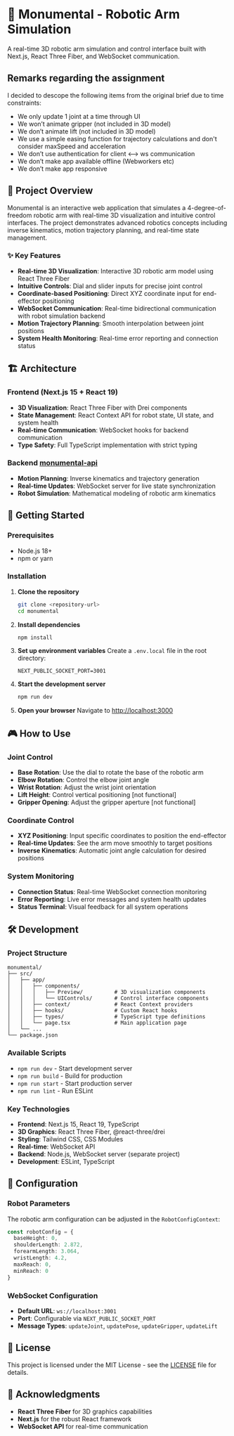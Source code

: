 # 🤖 Monumental - Robotic Arm Simulation

A real-time 3D robotic arm simulation and control interface built with Next.js, React Three Fiber, and WebSocket communication.

## Remarks regarding the assignment

I decided to descope the following items from the original brief due to time constraints:

- We only update 1 joint at a time through UI
- We won’t animate gripper (not included in 3D model)
- We don’t animate lift (not included in 3D model)
- We use a simple easing function for trajectory calculations and don't consider maxSpeed and acceleration
- We don’t use authentication for client <--> ws communication
- We don’t make app available offline (Webworkers etc)
- We don’t make app responsive

## 🎯 Project Overview

Monumental is an interactive web application that simulates a 4-degree-of-freedom robotic arm with real-time 3D visualization and intuitive control interfaces. The project demonstrates advanced robotics concepts including inverse kinematics, motion trajectory planning, and real-time state management.

### ✨ Key Features

- **Real-time 3D Visualization**: Interactive 3D robotic arm model using React Three Fiber
- **Intuitive Controls**: Dial and slider inputs for precise joint control
- **Coordinate-based Positioning**: Direct XYZ coordinate input for end-effector positioning
- **WebSocket Communication**: Real-time bidirectional communication with robot simulation backend
- **Motion Trajectory Planning**: Smooth interpolation between joint positions
- **System Health Monitoring**: Real-time error reporting and connection status

## 🏗️ Architecture

### Frontend (Next.js 15 + React 19)
- **3D Visualization**: React Three Fiber with Drei components
- **State Management**: React Context API for robot state, UI state, and system health
- **Real-time Communication**: WebSocket hooks for backend communication
- **Type Safety**: Full TypeScript implementation with strict typing

### Backend [monumental-api](https://github.com/madamerobot/monumental-api)
- **Motion Planning**: Inverse kinematics and trajectory generation
- **Real-time Updates**: WebSocket server for live state synchronization
- **Robot Simulation**: Mathematical modeling of robotic arm kinematics

## 🚀 Getting Started

### Prerequisites

- Node.js 18+ 
- npm or yarn

### Installation

1. **Clone the repository**
   ```bash
   git clone <repository-url>
   cd monumental
   ```

2. **Install dependencies**
   ```bash
   npm install
   ```

3. **Set up environment variables**
   Create a `.env.local` file in the root directory:
   ```env
   NEXT_PUBLIC_SOCKET_PORT=3001
   ```

4. **Start the development server**
   ```bash
   npm run dev
   ```

5. **Open your browser**
   Navigate to [http://localhost:3000](http://localhost:3000)

## 🎮 How to Use

### Joint Control
- **Base Rotation**: Use the dial to rotate the base of the robotic arm
- **Elbow Rotation**: Control the elbow joint angle
- **Wrist Rotation**: Adjust the wrist joint orientation
- **Lift Height**: Control vertical positioning [not functional]
- **Gripper Opening**: Adjust the gripper aperture [not functional]

### Coordinate Control
- **XYZ Positioning**: Input specific coordinates to position the end-effector
- **Real-time Updates**: See the arm move smoothly to target positions
- **Inverse Kinematics**: Automatic joint angle calculation for desired positions

### System Monitoring
- **Connection Status**: Real-time WebSocket connection monitoring
- **Error Reporting**: Live error messages and system health updates
- **Status Terminal**: Visual feedback for all system operations

## 🛠️ Development

### Project Structure
```
monumental/
├── src/
│   ├── app/
│   │   ├── components/
│   │   │   ├── Preview/          # 3D visualization components
│   │   │   └── UIControls/       # Control interface components
│   │   ├── context/              # React Context providers
│   │   ├── hooks/                # Custom React hooks
│   │   ├── types/                # TypeScript type definitions
│   │   └── page.tsx              # Main application page
│   └── ...
└── package.json
```

### Available Scripts

- `npm run dev` - Start development server
- `npm run build` - Build for production
- `npm run start` - Start production server
- `npm run lint` - Run ESLint

### Key Technologies

- **Frontend**: Next.js 15, React 19, TypeScript
- **3D Graphics**: React Three Fiber, @react-three/drei
- **Styling**: Tailwind CSS, CSS Modules
- **Real-time**: WebSocket API
- **Backend**: Node.js, WebSocket server (separate project)
- **Development**: ESLint, TypeScript

## 🔧 Configuration

### Robot Parameters
The robotic arm configuration can be adjusted in the `RobotConfigContext`:

```typescript
const robotConfig = {
  baseHeight: 0,
  shoulderLength: 2.872,
  forearmLength: 3.064,
  wristLength: 4.2,
  maxReach: 0,
  minReach: 0
}
```

### WebSocket Configuration
- **Default URL**: `ws://localhost:3001`
- **Port**: Configurable via `NEXT_PUBLIC_SOCKET_PORT`
- **Message Types**: `updateJoint`, `updatePose`, `updateGripper`, `updateLift`

## 📝 License

This project is licensed under the MIT License - see the [LICENSE](LICENSE) file for details.

## 🙏 Acknowledgments

- **React Three Fiber** for 3D graphics capabilities
- **Next.js** for the robust React framework
- **WebSocket API** for real-time communication
